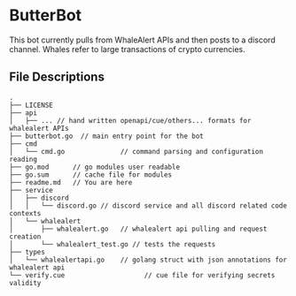 # ButterBot

This bot currently pulls from WhaleAlert APIs and then posts to a discord channel. Whales refer to large transactions of crypto currencies.
## File Descriptions

```
.
├── LICENSE
├── api
│   ├── ... // hand written openapi/cue/others... formats for whalealert APIs
├── butterbot.go  // main entry point for the bot
├── cmd
│   └── cmd.go              // command parsing and configuration reading
├── go.mod      // go modules user readable
├── go.sum      // cache file for modules
├── readme.md   // You are here
├── service
│   ├── discord
│   │   └── discord.go // discord service and all discord related code contexts
│   └── whalealert
│       ├── whalealert.go   // whalealert api pulling and request creation
│       └── whalealert_test.go // tests the requests
├── types
│   └── whalealertapi.go    // golang struct with json annotations for whalealert api
└── verify.cue                    // cue file for verifying secrets validity

```